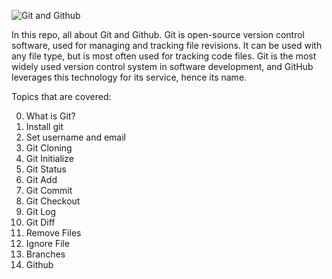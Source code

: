 ![Git and Github](https://pbs.twimg.com/media/FZ_aTTqWYAMlVPe?format=jpg&name=medium)

In this repo, all about Git and Github. Git is open-source version control software, used for managing and tracking file revisions. It can be used with any file type, but is most often used for tracking code files. Git is the most widely used version control system in software development, and GitHub leverages this technology for its service, hence its name.

Topics that are covered: 

0. What is Git?
1. Install git
2. Set username and email
3. Git Cloning
4. Git Initialize
5. Git Status
6. Git Add
7. Git Commit
8. Git Checkout
9. Git Log
10. Git Diff
11. Remove Files
12. Ignore File
13. Branches
14. Github

